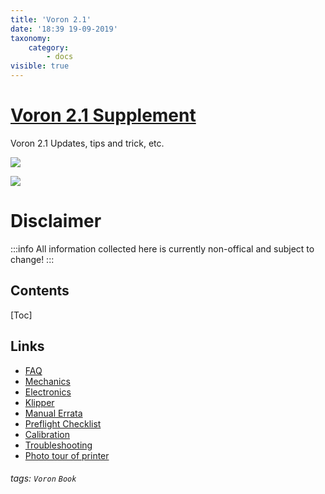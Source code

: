 ```yaml
---
title: 'Voron 2.1'
date: '18:39 19-09-2019'
taxonomy:
    category:
        - docs
visible: true
---
```


# [Voron 2.1 Supplement](https://www.voron.dev/home/voron-2-1)

Voron 2.1 Updates, tips and trick, etc.

![](https://i.imgur.com/aPME4Hj.png)

![](https://i.imgur.com/TpwzACo.jpg)



# Disclaimer
:::info
All information collected here is currently non-offical and subject to change!
:::

## Contents
[Toc]

Links
---
- [FAQ](https://hackmd.io/P_XMpxHGRCe9__FdwCZJsg)
- [Mechanics](https://hackmd.io/-Zgitmj2TwKtQzoedzPIVw)
- [Electronics](https://hackmd.io/q0S1yyxiSnu9VP2jVEHV7w)
- [Klipper](https://hackmd.io/EROaLkSjSqaKzFZkPuqZxg)
- [Manual Errata](https://hackmd.io/ej9YJYuDRgKU3fMNmbGi_g)
- [Preflight Checklist](https://hackmd.io/iR6eD1XZTDS5dpKilpRUtQ)
- [Calibration](https://hackmd.io/iOSF7FGuRg-h8lx77XTsqQ)
- [Troubleshooting](https://hackmd.io/uRbAIpFtT3uDox42aL9djw)
- [Photo tour of printer](https://hackmd.io/sDqmliAIRRyFXOnwiq8Rng)
###### tags: `Voron` `Book`